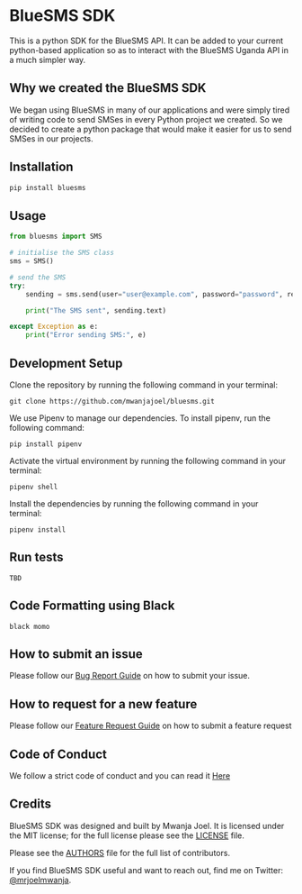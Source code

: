 
# BlueSMS SDK
This is a python SDK for the BlueSMS API. It can be added to your current python-based application so as to interact with the BlueSMS Uganda API in a much simpler way.

## Why we created the BlueSMS SDK
We began using BlueSMS in many of our applications and were simply tired of writing code to send SMSes in every Python project we created. So we decided to create a python package that would make it easier for us to send SMSes in our projects. 

## Installation
```bash
pip install bluesms
``` 

## Usage
```python
from bluesms import SMS 

# initialise the SMS class
sms = SMS()

# send the SMS 
try: 
    sending = sms.send(user="user@example.com", password="password", reciever="0777xxxxxx", sender="sender", message="message")

    print("The SMS sent", sending.text)

except Exception as e:
    print("Error sending SMS:", e)
```
## Development Setup

Clone the repository by running the following command in your terminal:
```
git clone https://github.com/mwanjajoel/bluesms.git
```

We use Pipenv to manage our dependencies. To install pipenv, run the following command:
```
pip install pipenv
```

Activate the virtual environment by running the following command in your terminal:
```
pipenv shell
```

Install the dependencies by running the following command in your terminal:
```
pipenv install
```

## Run tests
```
TBD

```
## Code Formatting using Black
```
black momo
```

## How to submit an issue

Please follow our [Bug Report Guide](ISSUE_TEMPLATE/BUG_REPORT.md) on how to submit your issue. 

## How to request for a new feature 

Please follow our [Feature Request Guide](ISSUE_TEMPLATE/FEATURE_REQUEST.md) on how to submit a feature request

## Code of Conduct 
We follow a strict code of conduct and you can read it [Here](CODE_OF_CONDUCT.md)

## Credits

BlueSMS SDK was designed and built by Mwanja Joel. It is licensed under the MIT license; for the full license please see the [LICENSE](LICENSE) file. 

Please see the [AUTHORS](AUTHORS) file for the full list of contributors. 

If you find BlueSMS SDK useful and want to reach out, find me on Twitter: [@mrjoelmwanja](https://twitter.com/mrjoelmwanja).




